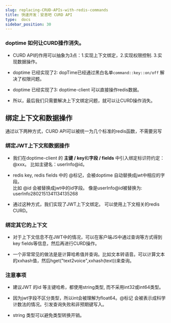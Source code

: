 ```yaml
---
slug: replacing-CRUD-APIs-with-redis-commands
title: 快速开发：安息吧 CURD API
type:  docs
sidebar_position: 30
---
```

### doptime 如何让CURD操作消失。
- CURD API的作用可以抽象为3点：1.实现上下文绑定，2.实现权限控制. 3.实现数据操作。

- doptime 已经实现了2: dopTime已经通过黑白名单`command::key::on/off` 解决了权限问题。  
- doptime 已经实现了3: doptime-client 可以直接操作redis数据。  
- 所以，最后我们只需要解决上下文绑定问题，就可以让CURD操作消失。
 
## 绑定上下文和数据操作
通过以下两种方式，CURD API可以被统一为几个标准的redis函数，不需要另写 
### 绑定JWT上下文和数据操作
- 我们在doptime-client 的 **主键 / key**和**字段 / fields**  中引入绑定标识符约定：@xxx。 比如主键名：userInfo@id。
- redis key, redis fields 中的 @标记，会被doptime 自动替换成jwt中相应的字段。   
  比如 @id 会被替换成jwt中的id字段。  像是userInfo@id被替换为: userInfo2802151341134135268

- 通过这种方式，我们实现了JWT上下文绑定。 可以使用上下文相关的redis CURD。
### 绑定其它的上下文 
- 对于上下文信息不在JWT中的情况，可以在客户端JS中通过查询等方式得到key fields等信息，然后再进行CURD操作。  

- 一个非常常见的做法是是计算哈希值并查询。比如文本转语音。可以计算文本的xxhash值，然后hget("text2voice",xxhash(text))来查询。


### 注意事项
- 建议JWT 的id 等主键哈希，都使用string类型, 而不采用int32或int64类型。  
- 因为jwt字段不区分类型，所以int会被理解为float64。@标记 会被表示成科学计数法的情况。引发查询失败和非预期键写入。

- string 类型可以避免类型转换开销。

